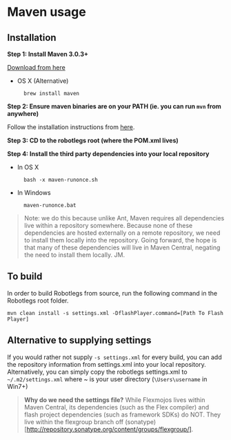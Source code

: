 Maven usage
=====

Installation
------

__Step 1: Install Maven 3.0.3+__

[Download from here](http://maven.apache.org/download.html)

* OS X (Alternative)

		brew install maven

__Step 2: Ensure maven binaries are on your PATH (ie. you can run `mvn` from anywhere)__

Follow the installation instructions from [here](http://maven.apache.org/download.html#Installation).

__Step 3: CD to the robotlegs root (where the POM.xml lives)__

__Step 4: Install the third party dependencies into your local repository__

* In OS X

		bash -x maven-runonce.sh

* In Windows 
	
		maven-runonce.bat

>Note: we do this because unlike Ant, Maven requires all dependencies live within a repository somewhere. Because none of these dependencies are hosted externally on a remote repository, we need to install them locally into the repository. Going forward, the hope is that many of these dependencies will live in Maven Central, negating the need to install them locally. JM.

	
To build
-----
In order to build Robotlegs from source, run the following command in the Robotlegs root folder.

	mvn clean install -s settings.xml -DflashPlayer.command=[Path To Flash Player]
	
Alternative to supplying settings
-----
If you would rather not supply `-s settings.xml` for every build, you can add the repository information from settings.xml into your local repository. Alternatively, you can simply copy the robotlegs settings.xml to `~/.m2/settings.xml` where ~ is your user directory (`\Users\username` in Win7+)
 
> __Why do we need the settings file?__ While Flexmojos lives within Maven Central, its dependencies (such as the Flex compiler) and flash project dependencies (such as framework SDKs) do NOT. They live within the flexgroup branch off (sonatype)[http://repository.sonatype.org/content/groups/flexgroup/].   